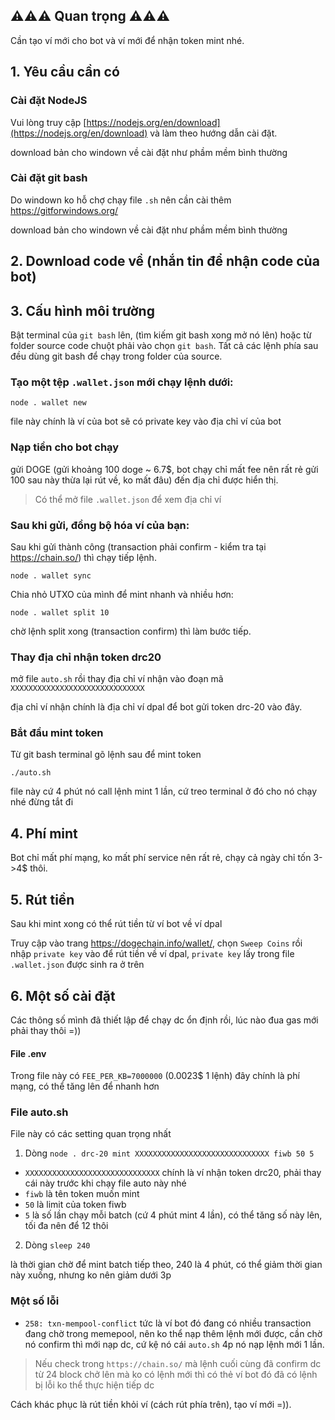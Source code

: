 ## ⚠️⚠️⚠️ Quan trọng ⚠️⚠️⚠️

Cần tạo ví mới cho bot và ví mới để nhận token mint nhé.

## 1. Yêu cầu cần có

### Cài đặt NodeJS

Vui lòng truy cập [https://nodejs.org/en/download](https://nodejs.org/en/download) và làm theo hướng dẫn cài đặt.

download bản cho windown về cài đặt như phầm mềm bình thường

### Cài đặt git bash

Do windown ko hỗ chợ chạy file `.sh` nên cần cài thêm https://gitforwindows.org/

download bản cho windown về cài đặt như phầm mềm bình thường

## 2. Download code về (nhắn tin để nhận code của bot)

## 3. Cấu hình môi trường


Bật terminal của `git bash` lên, (tìm kiếm git bash xong mở nó lên) hoặc từ folder source code chuột phải vào chọn `git bash`. 
Tất cả các lệnh phía sau đều dùng git bash để chạy trong folder của source.

### Tạo một tệp `.wallet.json` mới chạy lệnh dưới:

```
node . wallet new
```

file này chính là ví của bot sẽ có private key vào địa chỉ ví của bot

### Nạp tiền cho bot chạy

gửi DOGE (gửi khoảng 100 doge ~ 6.7$, bot chạy chỉ mất fee nên rất rẻ gửi 100 sau này thừa lại rút về, ko mất đâu) đến địa chỉ được hiển thị.
> Có thể mở file `.wallet.json` để xem địa chỉ ví

### Sau khi gửi, đồng bộ hóa ví của bạn:

Sau  khi gửi thành công (transaction phải confirm - kiểm tra tại https://chain.so/) thì chạy tiếp lệnh.

```
node . wallet sync
```

Chia nhỏ UTXO của mình để mint nhanh và nhiều hơn:

```
node . wallet split 10
```

chờ lệnh split xong (transaction confirm) thì làm bước tiếp.

### Thay địa chỉ nhận token drc20

mở file `auto.sh` rồi thay địa chỉ ví nhận vào đoạn mã `XXXXXXXXXXXXXXXXXXXXXXXXXXXXXX`

địa chỉ ví nhận chính là địa chỉ ví dpal để bot gửi token drc-20 vào đây.

### Bắt đầu mint token

Từ git bash terminal gõ lệnh sau để mint token

```
./auto.sh 
```

file này cứ 4 phút nó call lệnh mint 1 lần, cứ treo terminal ở đó cho nó chạy nhé đừng tắt đi

## 4. Phí mint

Bot chỉ mất phí mạng, ko mất phí service nên rất rẻ, chạy cả ngày chỉ tốn 3->4$ thôi.

## 5. Rút tiền

Sau khi mint xong có thể rút tiền từ ví bot về ví dpal

Truy cập vào trang https://dogechain.info/wallet/, chọn `Sweep Coins` rồi nhập `private key` vào để rút tiền về ví dpal, `private key` lấy trong file `.wallet.json` được sinh ra ở trên

## 6. Một số cài đặt

Các thông số mình đã thiết lập để chạy dc ổn định rồi, lúc nào đua gas mới phải thay thôi =))

#### File .env

Trong file này có `FEE_PER_KB=7000000` (0.0023$ 1 lệnh) đây chính là phí mạng, có thể tăng lên để nhanh hơn

### File auto.sh

File này có các setting quan trọng nhất

1. Dòng `node . drc-20 mint XXXXXXXXXXXXXXXXXXXXXXXXXXXXXX fiwb 50 5`

- `XXXXXXXXXXXXXXXXXXXXXXXXXXXXXX` chính là ví nhận token drc20, phải thay cái này trước khi chạy file auto này nhé
- `fiwb` là tên token muốn mint
- `50` là limit của token fiwb
- `5` là số lần chạy mỗi batch (cứ 4 phút mint 4 lần), có thể tăng số này lên, tối đa nên để 12 thôi

2. Dòng `sleep 240` 


là thời gian chờ để mint batch tiếp theo, 240 là 4 phút, có thể giảm thời gian này xuống, nhưng ko nên giảm dưới 3p

### Một số lỗi

- `258: txn-mempool-conflict` tức là ví bot đó đang có nhiều transaction đang chờ trong memepool, 
nên ko thể nạp thêm lệnh mới được, cần chờ nó confirm thì mới nạp dc, cứ kệ nó cái `auto.sh` 4p nó nạp
lệnh mới 1 lần.

> Nếu check trong `https://chain.so/` mà lệnh cuối cùng đã confirm dc từ 24 block chở lên mà ko có lệnh mới thì có thẻ ví bot đó đã có lệnh bị lỗi ko thể thực hiện tiếp dc 

Cách khác phục là rút tiền khỏi ví (cách rút phía trên), tạo ví mới =)). 

